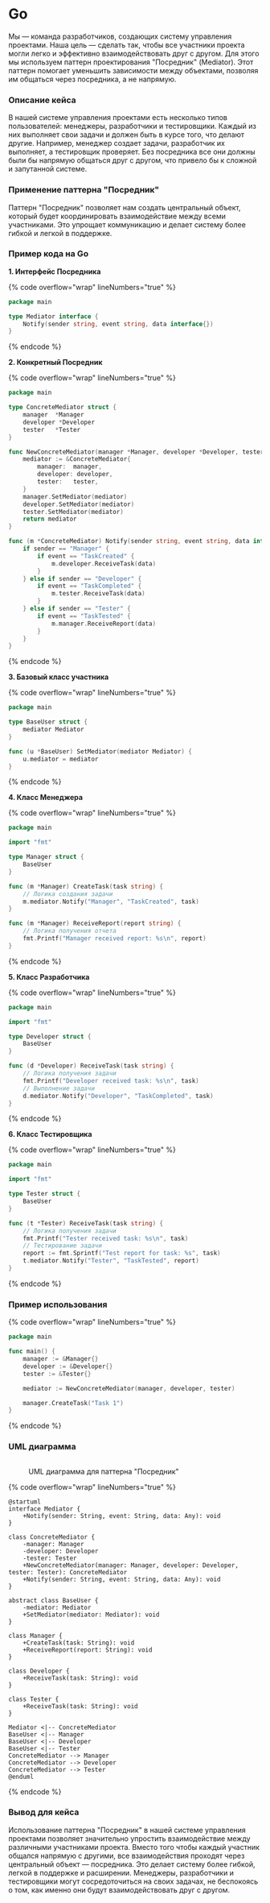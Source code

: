 # Go

Мы — команда разработчиков, создающих систему управления проектами. Наша цель — сделать так, чтобы все участники проекта могли легко и эффективно взаимодействовать друг с другом. Для этого мы используем паттерн проектирования "Посредник" (Mediator). Этот паттерн помогает уменьшить зависимости между объектами, позволяя им общаться через посредника, а не напрямую.

### Описание кейса

В нашей системе управления проектами есть несколько типов пользователей: менеджеры, разработчики и тестировщики. Каждый из них выполняет свои задачи и должен быть в курсе того, что делают другие. Например, менеджер создает задачи, разработчик их выполняет, а тестировщик проверяет. Без посредника все они должны были бы напрямую общаться друг с другом, что привело бы к сложной и запутанной системе.

### Применение паттерна "Посредник"

Паттерн "Посредник" позволяет нам создать центральный объект, который будет координировать взаимодействие между всеми участниками. Это упрощает коммуникацию и делает систему более гибкой и легкой в поддержке.

### Пример кода на Go

**1. Интерфейс Посредника**

{% code overflow="wrap" lineNumbers="true" %}
```go
package main

type Mediator interface {
    Notify(sender string, event string, data interface{})
}
```
{% endcode %}

**2. Конкретный Посредник**

{% code overflow="wrap" lineNumbers="true" %}
```go
package main

type ConcreteMediator struct {
    manager  *Manager
    developer *Developer
    tester   *Tester
}

func NewConcreteMediator(manager *Manager, developer *Developer, tester *Tester) *ConcreteMediator {
    mediator := &ConcreteMediator{
        manager:  manager,
        developer: developer,
        tester:   tester,
    }
    manager.SetMediator(mediator)
    developer.SetMediator(mediator)
    tester.SetMediator(mediator)
    return mediator
}

func (m *ConcreteMediator) Notify(sender string, event string, data interface{}) {
    if sender == "Manager" {
        if event == "TaskCreated" {
            m.developer.ReceiveTask(data)
        }
    } else if sender == "Developer" {
        if event == "TaskCompleted" {
            m.tester.ReceiveTask(data)
        }
    } else if sender == "Tester" {
        if event == "TaskTested" {
            m.manager.ReceiveReport(data)
        }
    }
}
```
{% endcode %}

**3. Базовый класс участника**

{% code overflow="wrap" lineNumbers="true" %}
```go
package main

type BaseUser struct {
    mediator Mediator
}

func (u *BaseUser) SetMediator(mediator Mediator) {
    u.mediator = mediator
}
```
{% endcode %}

**4. Класс Менеджера**

{% code overflow="wrap" lineNumbers="true" %}
```go
package main

import "fmt"

type Manager struct {
    BaseUser
}

func (m *Manager) CreateTask(task string) {
    // Логика создания задачи
    m.mediator.Notify("Manager", "TaskCreated", task)
}

func (m *Manager) ReceiveReport(report string) {
    // Логика получения отчета
    fmt.Printf("Manager received report: %s\n", report)
}
```
{% endcode %}

**5. Класс Разработчика**

{% code overflow="wrap" lineNumbers="true" %}
```go
package main

import "fmt"

type Developer struct {
    BaseUser
}

func (d *Developer) ReceiveTask(task string) {
    // Логика получения задачи
    fmt.Printf("Developer received task: %s\n", task)
    // Выполнение задачи
    d.mediator.Notify("Developer", "TaskCompleted", task)
}
```
{% endcode %}

**6. Класс Тестировщика**

{% code overflow="wrap" lineNumbers="true" %}
```go
package main

import "fmt"

type Tester struct {
    BaseUser
}

func (t *Tester) ReceiveTask(task string) {
    // Логика получения задачи
    fmt.Printf("Tester received task: %s\n", task)
    // Тестирование задачи
    report := fmt.Sprintf("Test report for task: %s", task)
    t.mediator.Notify("Tester", "TaskTested", report)
}
```
{% endcode %}

### Пример использования

{% code overflow="wrap" lineNumbers="true" %}
```go
package main

func main() {
    manager := &Manager{}
    developer := &Developer{}
    tester := &Tester{}

    mediator := NewConcreteMediator(manager, developer, tester)

    manager.CreateTask("Task 1")
}
```
{% endcode %}

### UML диаграмма

<figure><img src="../../../../../.gitbook/assets/image (1) (1) (1) (1) (1) (1).png" alt=""><figcaption><p>UML диаграмма для паттерна "Посредник"</p></figcaption></figure>

{% code overflow="wrap" lineNumbers="true" %}
```plantuml
@startuml
interface Mediator {
    +Notify(sender: String, event: String, data: Any): void
}

class ConcreteMediator {
    -manager: Manager
    -developer: Developer
    -tester: Tester
    +NewConcreteMediator(manager: Manager, developer: Developer, tester: Tester): ConcreteMediator
    +Notify(sender: String, event: String, data: Any): void
}

abstract class BaseUser {
    -mediator: Mediator
    +SetMediator(mediator: Mediator): void
}

class Manager {
    +CreateTask(task: String): void
    +ReceiveReport(report: String): void
}

class Developer {
    +ReceiveTask(task: String): void
}

class Tester {
    +ReceiveTask(task: String): void
}

Mediator <|-- ConcreteMediator
BaseUser <|-- Manager
BaseUser <|-- Developer
BaseUser <|-- Tester
ConcreteMediator --> Manager
ConcreteMediator --> Developer
ConcreteMediator --> Tester
@enduml
```
{% endcode %}

### Вывод для кейса

Использование паттерна "Посредник" в нашей системе управления проектами позволяет значительно упростить взаимодействие между различными участниками проекта. Вместо того чтобы каждый участник общался напрямую с другими, все взаимодействия проходят через центральный объект — посредника. Это делает систему более гибкой, легкой в поддержке и расширении. Менеджеры, разработчики и тестировщики могут сосредоточиться на своих задачах, не беспокоясь о том, как именно они будут взаимодействовать друг с другом.
